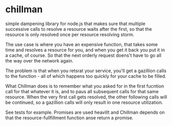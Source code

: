 # chillman
simple dampening library for node.js that makes sure that multiple successive calls to resolve a resource waits after the first, so that the resource is only resolved once per resource resolving storm.

The use case is where you have an expensive function, that takes some time and resolves a resource for you, and when you get it back you put it in a cache, of course. So that the next orderly request doens't have to go all the way over the network again.

The problem is that when you retsrat your service, you'll get a gazillion calls to the function - all of which happens too quickly for your cache to be filled.

What Chillman does is to remember what you asked for in the first fucntion call for that whatever it is, and to paus all subsequent calls for that same resource. When the very first call gets resolved, the other following calls will be continued, so a gazillion calls will only result in one resource utilization.

See tests for example. Promises are used heavillt and Chillman depends on that the resource-fullfillment function anse return a promise.
